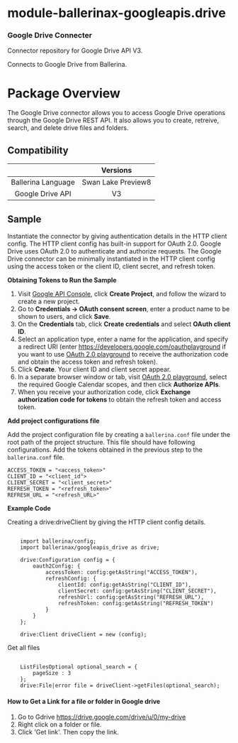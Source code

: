 # module-ballerinax-googleapis.drive
### Google Drive Connecter
Connector repository for Google Drive API V3.

Connects to Google Drive from Ballerina.

# Package Overview
The Google Drive connector allows you to access Google Drive operations through the Google Drive REST API. It also allows you to create, retreive, search, and delete drive files and folders.

## Compatibility

|                             |            Versions             |
|:---------------------------:|:-------------------------------:|
| Ballerina Language          |     Swan Lake Preview8          |
| Google Drive API            |             V3                  |

## Sample

Instantiate the connector by giving authentication details in the HTTP client config. The HTTP client config has built-in support for OAuth 2.0. Google Drive uses OAuth 2.0 to authenticate and authorize requests. The Google Drive connector can be minimally instantiated in the HTTP client config using the access token or the client ID, client secret, and refresh token.

**Obtaining Tokens to Run the Sample**

1. Visit [Google API Console](https://console.developers.google.com), click **Create Project**, and follow the wizard to create a new project.
2. Go to **Credentials -> OAuth consent screen**, enter a product name to be shown to users, and click **Save**.
3. On the **Credentials** tab, click **Create credentials** and select **OAuth client ID**. 
4. Select an application type, enter a name for the application, and specify a redirect URI (enter https://developers.google.com/oauthplayground if you want to use 
[OAuth 2.0 playground](https://developers.google.com/oauthplayground) to receive the authorization code and obtain the 
access token and refresh token). 
5. Click **Create**. Your client ID and client secret appear. 
6. In a separate browser window or tab, visit [OAuth 2.0 playground](https://developers.google.com/oauthplayground), select the required Google Calendar scopes, and then click **Authorize APIs**.
7. When you receive your authorization code, click **Exchange authorization code for tokens** to obtain the refresh token and access token. 

**Add project configurations file**

Add the project configuration file by creating a `ballerina.conf` file under the root path of the project structure.
This file should have following configurations. Add the tokens obtained in the previous step to the `ballerina.conf` file.

```
ACCESS_TOKEN = "<access_token>"
CLIENT_ID = "<client_id">
CLIENT_SECRET = "<client_secret>"
REFRESH_TOKEN = "<refresh_token>"
REFRESH_URL = "<refresh_URL>"

```
**Example Code**

Creating a drive:driveClient by giving the HTTP client config details. 

```ballerina

    import ballerina/config;   
    import ballerinax/googleapis_drive as drive;

    drive:Configuration config = {
        oauth2Config: {
            accessToken: config:getAsString("ACCESS_TOKEN"),
            refreshConfig: {
                clientId: config:getAsString("CLIENT_ID"),
                clientSecret: config:getAsString("CLIENT_SECRET"),
                refreshUrl: config:getAsString("REFRESH_URL"),
                refreshToken: config:getAsString("REFRESH_TOKEN")
            }
        }
    };

    drive:Client driveClient = new (config);

```

Get all files

```ballerina

    ListFilesOptional optional_search = {
        pageSize : 3
    };
    drive:File|error file = driveClient->getFiles(optional_search);

```


#### How to Get a Link for a file or folder in Google drive
1. Go to Gdrive https://drive.google.com/drive/u/0/my-drive
2. Right click on a folder or file.
3. Click 'Get link'. Then copy the link.